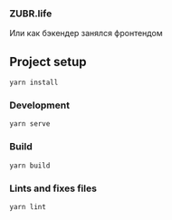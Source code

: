 ### ZUBR.life

Или как бэкендер занялся фронтендом

## Project setup
```
yarn install
```

### Development
```
yarn serve
```

### Build
```
yarn build
```

### Lints and fixes files
```
yarn lint
```
